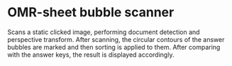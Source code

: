 # OMR-sheet bubble scanner


Scans a static clicked image, performing document detection and perspective transform.
After scanning, the circular contours of the answer bubbles are marked and then sorting is applied to them.
After comparing with the answer keys, the result is displayed accordingly.